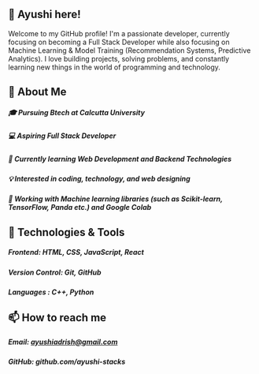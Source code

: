 ## 👋 **Ayushi** here!
Welcome to my GitHub profile! I'm a passionate developer, currently focusing on becoming a Full Stack Developer while also focusing on Machine Learning & Model Training (Recommendation Systems, Predictive Analytics). I love building projects, solving problems, and constantly learning new things in the world of programming and technology.

## 🚀 About **Me**
##### 🎓 Pursuing Btech at Calcutta University
##### 💻 Aspiring Full Stack Developer
##### 🌱 Currently learning Web Development and Backend Technologies
##### 💡 Interested in coding, technology, and web designing
##### 🤖 Working with Machine learning libraries (such as Scikit-learn, TensorFlow, Panda etc.) and Google Colab 

## 🔧 Technologies & Tools 
##### Frontend: HTML, CSS, JavaScript, React
##### Version Control: Git, GitHub
##### Languages : C++, Python

## 📫 How to reach me
##### Email: ayushiadrish@gmail.com
##### GitHub: github.com/ayushi-stacks
